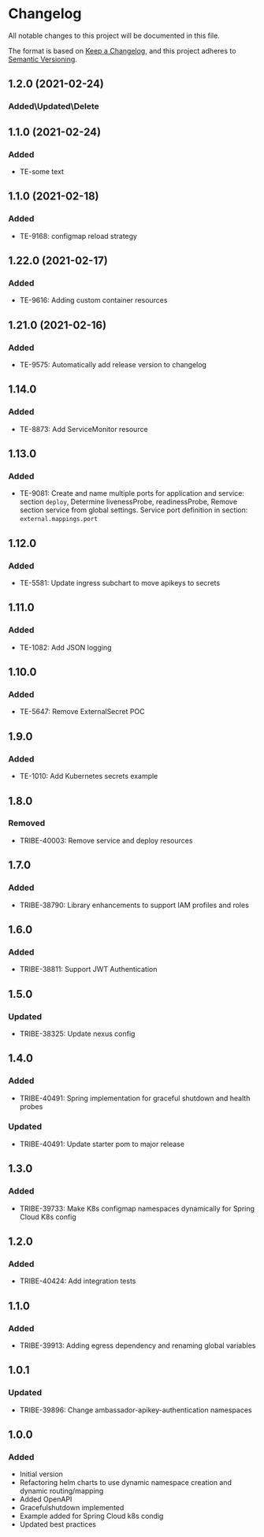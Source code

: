 # Changelog
All notable changes to this project will be documented in this file.
 
The format is based on [Keep a Changelog](https://keepachangelog.com/en/1.0.0/),
and this project adheres to [Semantic Versioning](https://semver.org/spec/v2.0.0.html).

## 1.2.0 (2021-02-24)
### Added\Updated\Delete 

## 1.1.0 (2021-02-24)
### Added
- TE-some text

## 1.1.0 (2021-02-18)
### Added
- TE-9168: configmap reload strategy

## 1.22.0 (2021-02-17)
### Added
- TE-9616: Adding custom container resources

## 1.21.0 (2021-02-16)
### Added
- TE-9575: Automatically add release version to changelog

## 1.14.0 
### Added
- TE-8873: Add ServiceMonitor resource

## 1.13.0
### Added 
- TE-9081:  Create and name multiple ports for application and service: section `deploy`,
            Determine livenessProbe, readinessProbe,
            Remove section service from global settings. Service port definition in section: `external.mappings.port`

## 1.12.0
### Added
- TE-5581: Update ingress subchart to move apikeys to secrets

## 1.11.0
### Added
- TE-1082: Add JSON logging

## 1.10.0
### Added
- TE-5647: Remove ExternalSecret POC

## 1.9.0
### Added
- TE-1010: Add Kubernetes secrets example

## 1.8.0
### Removed
- TRIBE-40003: Remove service and deploy resources

## 1.7.0
### Added
- TRIBE-38790: Library enhancements to support IAM profiles and roles

## 1.6.0
### Added
- TRIBE-38811: Support JWT Authentication

## 1.5.0
### Updated
- TRIBE-38325: Update nexus config

## 1.4.0
### Added
- TRIBE-40491: Spring implementation for graceful shutdown and health probes
### Updated
- TRIBE-40491: Update starter pom to major release

## 1.3.0
### Added
- TRIBE-39733: Make K8s configmap namespaces dynamically for Spring Cloud K8s config

## 1.2.0
### Added
- TRIBE-40424: Add integration tests
 
## 1.1.0
### Added
- TRIBE-39913: Adding egress dependency and renaming global variables

## 1.0.1
### Updated
- TRIBE-39896: Change ambassador-apikey-authentication namespaces

## 1.0.0 
### Added
- Initial version 
- Refactoring helm charts to use dynamic namespace creation and dynamic routing/mapping
- Added OpenAPI
- Gracefulshutdown implemented
- Example added for Spring Cloud k8s condig
- Updated best practices
 